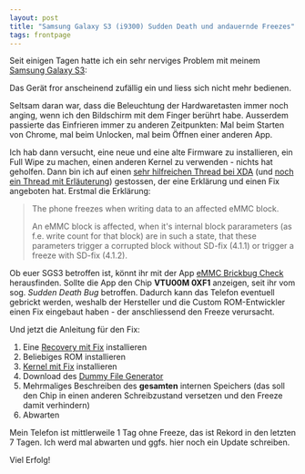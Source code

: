 ```yaml
---
layout: post
title: "Samsung Galaxy S3 (i9300) Sudden Death und andauernde Freezes"
tags: frontpage
---
```


Seit einigen Tagen hatte ich ein sehr nerviges Problem mit meinem [Samsung Galaxy S3][0]:

Das Gerät fror anscheinend zufällig ein und liess sich nicht mehr bedienen.

Seltsam daran war, dass die Beleuchtung der Hardwaretasten immer noch anging, wenn ich den
Bildschirm mit dem Finger berührt habe. Ausserdem passierte das Einfrieren immer zu anderen 
Zeitpunkten: Mal beim Starten von Chrome, mal beim Unlocken, mal beim Öffnen einer anderen
App.

Ich hab dann versucht, eine neue und eine alte Firmware zu installieren, ein Full Wipe zu 
machen, einen anderen Kernel zu verwenden - nichts hat geholfen. Dann bin ich auf einen
[sehr hilfreichen Thread bei XDA][1] (und [noch ein Thread mit Erläuterung][4]) gestossen, 
der eine Erklärung und einen Fix angeboten hat. Erstmal die Erklärung:

> The phone freezes when writing data to an affected eMMC block.
> 
> An eMMC block is affected, when it's internal block pararameters (as f.e. write count 
> for that block) are in such a state, that these parameters trigger a corrupted block 
> without SD-fix (4.1.1) or trigger a freeze with SD-fix (4.1.2).

Ob euer SGS3 betroffen ist, könnt ihr mit der App [eMMC Brickbug Check][6] herausfinden.
Sollte die App den Chip **VTU00M 0XF1** anzeigen, seit ihr vom sog. *Sudden Death Bug* 
betroffen. Dadurch kann das Telefon eventuell gebrickt werden, weshalb der Hersteller und
die Custom ROM-Entwickler einen Fix eingebaut haben - der anschliessend den Freeze verursacht.

Und jetzt die Anleitung für den Fix:

1. Eine [Recovery mit Fix][2] installieren
2. Beliebiges ROM installieren
3. [Kernel mit Fix][5] installieren
4. Download des [Dummy File Generator][3]
5. Mehrmaliges Beschreiben des **gesamten** internen Speichers (das soll den Chip in einen anderen Schreibzustand versetzen und den Freeze damit verhindern)
6. Abwarten

Mein Telefon ist mittlerweile 1 Tag ohne Freeze, das ist Rekord in den letzten 7 Tagen. Ich werd
mal abwarten und ggfs. hier noch ein Update schreiben.

Viel Erfolg!

[0]: http://www.samsung.com/de/consumer/mobile-device/mobilephones/smartphones/GT-I9300MBDDBT
[1]: http://forum.xda-developers.com/showthread.php?t=2133401
[2]: http://forum.xda-developers.com/showthread.php?t=2002953
[3]: https://play.google.com/store/apps/details?id=jp.nomunomu.dummy
[4]: http://forum.xda-developers.com/showthread.php?t=2091045
[5]: http://forum.xda-developers.com/showthread.php?t=1709686
[6]: https://play.google.com/store/apps/details?id=net.vinagre.android.emmc_check
